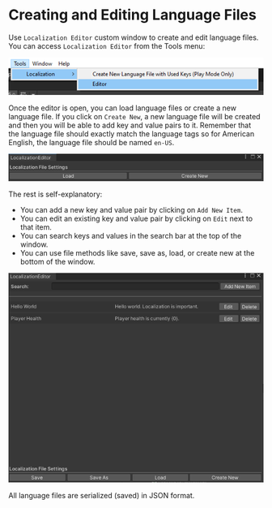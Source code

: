 # Creating and Editing Language Files
Use `Localization Editor` custom window to create and edit language files. You can access `Localization Editor` from the Tools menu:

![Accessing Localization Editor](img/accessing_localization_editor.png)

Once the editor is open, you can load language files or create a new language file. If you click on `Create New`, a new language file will be created and then you will be able to add key and value pairs to it. Remember that the language file should exactly match the language tags so for American English, the language file should be named `en-US`.

![First Screen Localization Editor](img/first_screen_localization_editor.png)

The rest is self-explanatory: 

- You can add a new key and value pair by clicking on `Add New Item`.
- You can edit an existing key and value pair by clicking on `Edit` next to that item.
- You can search keys and values in the search bar at the top of the window.
- You can use file methods like save, save as, load, or create new at the bottom of the window.

![Localization Editor Window](img/localization_editor_window.png)

All language files are serialized (saved) in JSON format. 